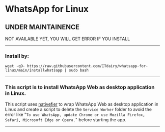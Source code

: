 # WhatsApp for Linux

## **UNDER MAINTAINENCE**
NOT AVAILABLE YET, YOU WILL GET ERROR IF YOU INSTALL 

---------------------------------------
### Install by:

```
wget -qO- https://raw.githubusercontent.com/ITdairy/whatsapp-for-linux/main/installwhatsapp | sudo bash
```

___________________________________________________________________________
### This script is to install WhatsApp Web as desktop application in Linux.

This script uses [nativefier](https://github.com/nativefier/nativefier) to wrap WhatsApp Web as desktop application in Linux and create a script to delete the `Service Worker` folder to avoid the error like "`To use WhatsApp, update Chrome or use Mozilla Firefox, Safari, Microsoft Edge or Opera.`" before starting the app.
___________________________________________________________________________
